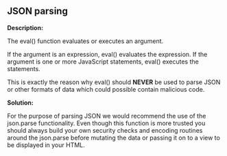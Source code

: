 
JSON parsing
-------

**Description:**

The eval() function evaluates or executes an argument.

If the argument is an expression, eval() evaluates the expression. If the argument is one 
or more JavaScript statements, eval() executes the statements.

This is exactly the reason why eval() should **NEVER** be used to parse JSON or other 
formats of data which could possible contain malicious code.

 
**Solution:**

For the purpose of parsing JSON we would recommend the use of the json.parse functionality.
Even though this function is more trusted you should always build your own security checks
and encoding routines around the json.parse before mutating the data or passing it on to
a view to be displayed in your HTML.


